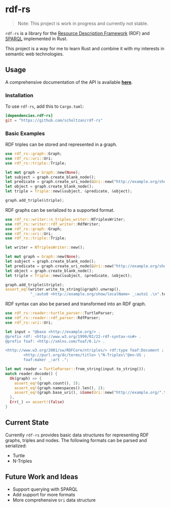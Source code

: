 # rdf-rs

> Note: This project is work in progress and currently not stable.

`rdf-rs` is a library for the [Resource Description Framework](https://www.w3.org/RDF/) (RDF) and [SPARQL](https://www.w3.org/TR/rdf-sparql-query/) implemented in Rust.

This project is a way for me to learn Rust and combine it with my interests in semantic web technologies.

## Usage

A comprehensive documentation of the API is available [**here**](https://scholtzan.github.io/rdf-rs/doc/rdf_rs/index.html).

### Installation

To use `rdf-rs`, add this to `Cargo.toml`:

```toml
[dependencies.rdf-rs]
git = "https://github.com/scholtzan/rdf-rs"
```


### Basic Examples


RDF triples can be stored and represented in a graph.

```rust
use rdf_rs::graph::Graph;
use rdf_rs::uri::Uri;
use rdf_rs::triple::Triple;

let mut graph = Graph::new(None);
let subject = graph.create_blank_node();
let predicate = graph.create_uri_node(&Uri::new("http://example.org/show/localName".to_string()));
let object = graph.create_blank_node();
let triple = Triple::new(&subject, &predicate, &object);

graph.add_triple(&triple);
```

RDF graphs can be serialized to a supported format.

```rust
use rdf_rs::writer::n_triples_writer::NTriplesWriter;
use rdf_rs::writer::rdf_writer::RdfWriter;
use rdf_rs::graph::Graph;
use rdf_rs::uri::Uri;
use rdf_rs::triple::Triple;

let writer = NTriplesWriter::new();

let mut graph = Graph::new(None);
let subject = graph.create_blank_node();
let predicate = graph.create_uri_node(&Uri::new("http://example.org/show/localName".to_string()));
let object = graph.create_blank_node();
let triple = Triple::new(&subject, &predicate, &object);

graph.add_triple(&triple);
assert_eq!(writer.write_to_string(&graph).unwrap(),
           "_:auto0 <http://example.org/show/localName> _:auto1 .\n".to_string());
```

RDF syntax can also be parsed and transformed into an RDF graph.

```rust
use rdf_rs::reader::turtle_parser::TurtleParser;
use rdf_rs::reader::rdf_parser::RdfParser;
use rdf_rs::uri::Uri;

let input = "@base <http://example.org/> .
@prefix rdf: <http://www.w3.org/1999/02/22-rdf-syntax-ns#> .
@prefix foaf: <http://xmlns.com/foaf/0.1/> .

<http://www.w3.org/2001/sw/RDFCore/ntriples/> rdf:type foaf:Document ;
        <http://purl.org/dc/terms/title> \"N-Triples\"@en-US ;
        foaf:maker _:art .";

let mut reader = TurtleParser::from_string(input.to_string());
match reader.decode() {
  Ok(graph) => {
    assert_eq!(graph.count(), 3);
    assert_eq!(graph.namespaces().len(), 2);
    assert_eq!(graph.base_uri(), &Some(Uri::new("http://example.org/".to_string())))
  },
  Err(_) => assert!(false)
}
```

## Current State

Currently `rdf-rs` provides basic data structures for representing RDF graphs, triples and nodes.
The following formats can be parsed and serialized:

* Turtle
* N-Triples


## Future Work and Ideas

* Support querying with SPARQL
* Add support for more formats
* More comprehensive `Uri` data structure
